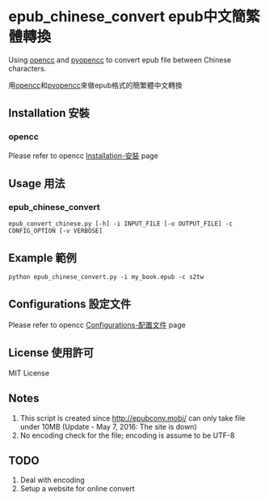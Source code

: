 # epub_chinese_convert epub中文簡繁體轉換
Using [opencc](https://github.com/BYVoid/OpenCC) and [pyopencc](https://github.com/cute/pyopencc) to convert epub file between Chinese characters.

用[opencc](https://github.com/BYVoid/OpenCC)和[pyopencc](https://github.com/cute/pyopencc)來做epub格式的簡繁體中文轉換

## Installation 安裝
### opencc
Please refer to opencc [Installation-安裝](https://github.com/BYVoid/OpenCC#installation-安裝) page

## Usage 用法
### epub_chinese_convert
```
epub_convert_chinese.py [-h] -i INPUT_FILE [-o OUTPUT_FILE] -c CONFIG_OPTION [-v VERBOSE]
```

## Example 範例
```
python epub_chinese_convert.py -i my_book.epub -c s2tw
```

## Configurations 設定文件
Please refer to opencc [Configurations-配置文件](https://github.com/BYVoid/OpenCC#configurations-配置文件) page

## License 使用許可
MIT License

## Notes
  1. This script is created since http://epubconv.mobi/ can only take file under 10MB (Update - May 7, 2016: The site is down)
  2. No encoding check for the file; encoding is assume to be UTF-8

## TODO
  1. Deal with encoding
  2. Setup a website for online convert

